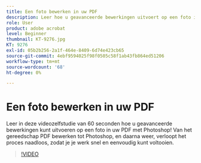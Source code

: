 ```yaml
---
title: Een foto bewerken in uw PDF
description: Leer hoe u geavanceerde bewerkingen uitvoert op een foto in uw PDF met Photoshop
role: User
product: adobe acrobat
level: Beginner
thumbnail: KT-9276.jpg
KT: 9276
exl-id: 05b2b256-2a1f-464e-8409-6d74e423cb65
source-git-commit: 4ebf9594025f98f0505c58f1ab43fb864ed51206
workflow-type: tm+mt
source-wordcount: '68'
ht-degree: 0%

---
```


# Een foto bewerken in uw PDF

Leer in deze videozelfstudie van 60 seconden hoe u geavanceerde bewerkingen kunt uitvoeren op een foto in uw PDF met Photoshop! Van het gereedschap PDF bewerken tot Photoshop, en daarna weer, verloopt het proces naadloos, zodat je je werk snel en eenvoudig kunt voltooien.

>[!VIDEO](https://video.tv.adobe.com/v/338276?quality=12&learn=on&hidetitle=true)
